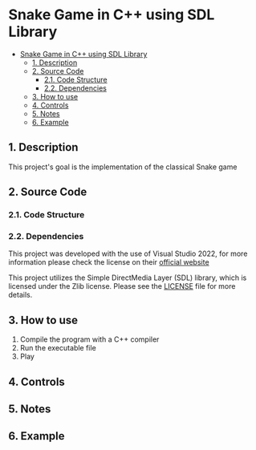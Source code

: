 # Snake Game in C++ using SDL Library
- [Snake Game in C++ using SDL Library](#snake-game-in-c-using-sdl-library)
  - [1. Description](#1-description)
  - [2. Source Code](#2-source-code)
    - [2.1. Code Structure](#21-code-structure)
    - [2.2. Dependencies](#22-dependencies)
  - [3. How to use](#3-how-to-use)
  - [4. Controls](#4-controls)
  - [5. Notes](#5-notes)
  - [6. Example](#6-example)

## 1. Description
This project's goal is the implementation of the classical Snake game

## 2. Source Code

### 2.1. Code Structure

### 2.2. Dependencies

This project was developed with the use of Visual Studio 2022, for more information please check the license on their [official website](https://visualstudio.microsoft.com/license-terms/vs2022-ga-community/)

This project utilizes the Simple DirectMedia Layer (SDL) library, which is licensed under the Zlib license. Please see the [LICENSE](./LICENSE_SDL.md) file for more details.

## 3. How to use

1. Compile the program with a C++ compiler
2. Run the executable file
3. Play

## 4. Controls

## 5. Notes

## 6. Example